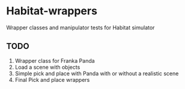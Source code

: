 # Habitat-wrappers
Wrapper classes and manipulator tests for Habitat simulator

## TODO
1. Wrapper class for Franka Panda
2. Load a scene with objects 
3. Simple pick and place with Panda with or without a realistic scene 
4. Final Pick and place wrappers
